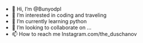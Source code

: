 - 👋 Hi, I’m @Bunyodpl
- 👀 I’m interested in coding and traveling
- 🌱 I’m currently learning python 
- 💞️ I’m looking to collaborate on ...
- 📫 How to reach me Instagram.com/the_duschanov

<!---
Bunyodpl/Bunyodpl is a ✨ special ✨ repository because its `README.md` (this file) appears on your GitHub profile.
You can click the Preview link to take a look at your changes.
--->
